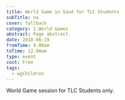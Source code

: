 ```yaml
---
title: World Game in Sand for TLC Students
subTitle: na
cover: fallback
category: 1.World Games
abstract: Page abstract.
date: 2018-06-19
fromTime: 9.00am
toTime: 12.00am
type: event
cost: Free
tags:
  - wgChildren
---
```


World Game session for TLC Students only.

